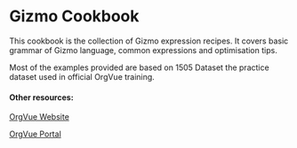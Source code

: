 Gizmo Cookbook
=======

This cookbook is the collection of Gizmo expression recipes. It covers basic grammar of Gizmo language, common expressions and optimisation tips. 

Most of the examples provided are based on 1505 Dataset the practice dataset used in official OrgVue training. 

#### Other resources:

[OrgVue Website](http://orgvue.com/)

[OrgVue Portal](https://support.orgvue.com/)
